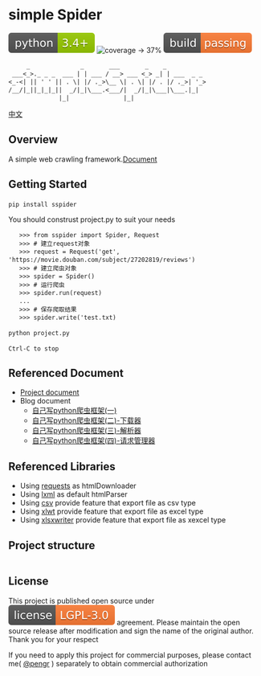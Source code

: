 # simple Spider

![python -> 3.4+](./images/python-3.4+-green.svg)
![coverage -> 37%](https://img.shields.io/badge/coverage-37%25-yellowgreen.svg)
![build -> passing](./images/build-passing-orange.svg)

```
     _              _       ___       _    _
 ___<_>._ _ _  ___ | | ___ / __> ___ <_> _| | ___  _ _
<_-<| || ' ' || . \| |/ ._>\__ \| . \| |/ . |/ ._>| '_>
/__/|_||_|_|_||  _/|_|\___.<___/|  _/|_|\___|\___.|_|
              |_|               |_|
```

[中文](./Readme-zh.md)

## Overview

A simple web crawling framework.[Document](https://duiliuliu.github.io/simple-spiders/)

## Getting Started

`pip install sspider`

You should construst project.py to suit your needs

```
   >>> from sspider import Spider, Request
   >>> # 建立request对象
   >>> request = Request('get', 'https://movie.douban.com/subject/27202819/reviews')
   >>> # 建立爬虫对象
   >>> spider = Spider()
   >>> # 运行爬虫
   >>> spider.run(request)
   ...
   >>> # 保存爬取结果
   >>> spider.write('test.txt)
```

`python project.py`

`Ctrl-C to stop`

## Referenced Document

- [Project document](https://duiliuliu.github.io/simple-spiders/)
- Blog document
  - [自己写python爬虫框架(一)](https://duiliuliu.github.io/2019/04/10/%E8%87%AA%E5%B7%B1%E5%86%99python%E7%88%AC%E8%99%AB%E6%A1%86%E6%9E%B6%E4%B8%80/)
  - [自己写python爬虫框架(二)-下载器](https://duiliuliu.github.io/2019/04/11/%E8%87%AA%E5%B7%B1%E5%86%99python%E7%88%AC%E8%99%AB%E6%A1%86%E6%9E%B6%E4%BA%8C/)
  - [自己写python爬虫框架(三)-解析器](https://duiliuliu.github.io/2019/04/13/%E8%87%AA%E5%B7%B1%E5%86%99python%E7%88%AC%E8%99%AB%E6%A1%86%E6%9E%B6%E4%B8%89/)
  - [自己写python爬虫框架(四)-请求管理器](https://duiliuliu.github.io/2019/04/16/%E8%87%AA%E5%B7%B1%E5%86%99python%E7%88%AC%E8%99%AB%E6%A1%86%E6%9E%B6%E5%9B%9B/)

## Referenced Libraries

- Using [requests](https://github.com/requests/requests) as htmlDownloader
- Using [lxml](https://github.com/lxml/lxml) as default htmlParser
- Using [csv](http://www.python-csv.org) provide feature that export file as csv type
- Using [xlwt](http://www.python-excel.org/) provide feature that export file as excel type
- Using [xlsxwriter](https://xlsxwriter.readthedocs.io) provide feature that export file as xexcel type

## Project structure

```

```

## License

This project is published open source under ![license](./images/license-LGPL--3.0-orange.svg) agreement. Please maintain the open source release after modification and sign the name of the original author. Thank you for your respect

If you need to apply this project for commercial purposes, please contact me( [@pengr](https://github.com/duiliuliu) ) separately to obtain commercial authorization
